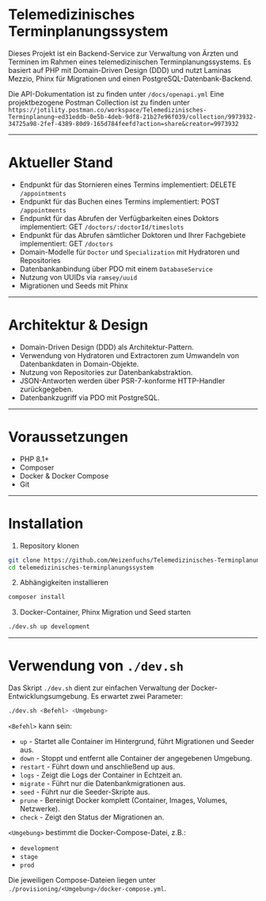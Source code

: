 # Telemedizinisches Terminplanungssystem

Dieses Projekt ist ein Backend-Service zur Verwaltung von Ärzten und Terminen im Rahmen eines telemedizinischen Terminplanungssystems. Es basiert auf PHP mit Domain-Driven Design (DDD) und nutzt Laminas Mezzio, Phinx für Migrationen und einen PostgreSQL-Datenbank-Backend.

Die API-Dokumentation ist zu finden unter `/docs/openapi.yml`
Eine projektbezogene Postman Collection ist zu finden unter `https://jotility.postman.co/workspace/Telemedizinisches-Terminplanung~ed31eddb-0e5b-4deb-9df8-21b27e96f039/collection/9973932-34725a98-2fef-4389-80d9-165d784feefd?action=share&creator=9973932`

---

# Aktueller Stand

- Endpunkt für das Stornieren eines Termins implementiert: DELETE `/appointments`
- Endpunkt für das Buchen eines Termins implementiert: POST `/appointments`
- Endpunkt für das Abrufen der Verfügbarkeiten eines Doktors implementiert: GET `/doctors/:doctorId/timeslots`
- Endpunkt für das Abrufen sämtlicher Doktoren und Ihrer Fachgebiete implementiert: GET `/doctors`
- Domain-Modelle für `Doctor` und `Specialization` mit Hydratoren und Repositories
- Datenbankanbindung über PDO mit einem `DatabaseService`
- Nutzung von UUIDs via `ramsey/uuid`
- Migrationen und Seeds mit Phinx

---

# Architektur & Design

- Domain-Driven Design (DDD) als Architektur-Pattern.
- Verwendung von Hydratoren und Extractoren zum Umwandeln von Datenbankdaten in Domain-Objekte.
- Nutzung von Repositories zur Datenbankabstraktion.
- JSON-Antworten werden über PSR-7-konforme HTTP-Handler zurückgegeben.
- Datenbankzugriff via PDO mit PostgreSQL.

---

# Voraussetzungen

- PHP 8.1+
- Composer
- Docker & Docker Compose
- Git

---

# Installation

1. Repository klonen

```bash
git clone https://github.com/Weizenfuchs/Telemedizinisches-Terminplanungssystem.git
cd telemedizinisches-terminplanungssystem
```

2. Abhängigkeiten installieren

```bash
composer install
```

3. Docker-Container, Phinx Migration und Seed starten

```bash
./dev.sh up development
```

---

# Verwendung von `./dev.sh`

Das Skript `./dev.sh` dient zur einfachen Verwaltung der Docker-Entwicklungsumgebung. Es erwartet zwei Parameter:

```bash
./dev.sh <Befehl> <Umgebung>
```

`<Befehl>` kann sein:

- `up` - Startet alle Container im Hintergrund, führt Migrationen und Seeder aus.
- `down` - Stoppt und entfernt alle Container der angegebenen Umgebung.
- `restart` - Führt down und anschließend up aus.
- `logs` - Zeigt die Logs der Container in Echtzeit an.
- `migrate` - Führt nur die Datenbankmigrationen aus.
- `seed` - Führt nur die Seeder-Skripte aus.
- `prune` - Bereinigt Docker komplett (Container, Images, Volumes, Netzwerke).
- `check` - Zeigt den Status der Migrationen an.

`<Umgebung>` bestimmt die Docker-Compose-Datei, z.B.:
- `development`
- `stage`
- `prod`

Die jeweiligen Compose-Dateien liegen unter `./provisioning/<Umgebung>/docker-compose.yml`.
